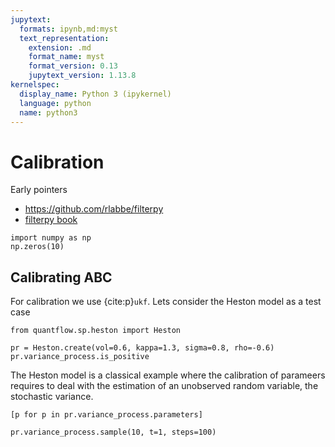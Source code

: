 ```yaml
---
jupytext:
  formats: ipynb,md:myst
  text_representation:
    extension: .md
    format_name: myst
    format_version: 0.13
    jupytext_version: 1.13.8
kernelspec:
  display_name: Python 3 (ipykernel)
  language: python
  name: python3
---
```


# Calibration

Early pointers

* https://github.com/rlabbe/filterpy
* [filterpy book](https://github.com/rlabbe/Kalman-and-Bayesian-Filters-in-Python)

```{code-cell} ipython3
import numpy as np
np.zeros(10)
```

## Calibrating ABC

For calibration we use {cite:p}`ukf`.
Lets consider the Heston model as a test case

```{code-cell} ipython3
from quantflow.sp.heston import Heston

pr = Heston.create(vol=0.6, kappa=1.3, sigma=0.8, rho=-0.6)
pr.variance_process.is_positive
```

The Heston model is a classical example where the calibration of parameers requires to deal with the estimation of an unobserved random variable, the stochastic variance.

```{code-cell} ipython3
[p for p in pr.variance_process.parameters]
```

```{code-cell} ipython3
pr.variance_process.sample(10, t=1, steps=100)
```

```{code-cell} ipython3

```
